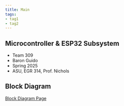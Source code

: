```yaml
---
title: Main
tags:
- tag1
- tag2
---
```


## Microcontroller & ESP32 Subsystem

- Team 309
- Baron Guido
- Spring 2025
- ASU, EGR 314, Prof. Nichols

## Block Diagram

[Block Diagram Page](Block-Diagram.md)
